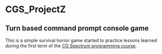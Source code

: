 # CGS_ProjectZ
## Turn based command prompt console game

This is a simple survival horror game started to practice lessons learned during the first term of the [CG Spectrum programming course](https://www.cgspectrum.com/courses/game-programming-diploma).
